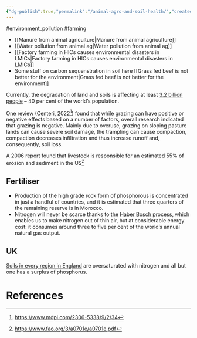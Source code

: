 ```yaml
---
{"dg-publish":true,"permalink":"/animal-agro-and-soil-health/","created":"2024-05-16T18:38:07.000+01:00","updated":"2025-09-28T23:42:49.698+01:00"}
---
```


#environment_pollution #farming 

- [[Manure from animal agriculture\|Manure from animal agriculture]]
- [[Water pollution from animal ag\|Water pollution from animal ag]] 
- [[Factory farming in HICs causes environmental disasters in LMICs\|Factory farming in HICs causes environmental disasters in LMICs]]
- Some stuff on carbon sequenstration in soil here [[Grass fed beef is not better for the environment\|Grass fed beef is not better for the environment]]

Currently, the degradation of land and soils is affecting at least [3.2 billion people](https://ipbes.net/assessment-reports/ldr) – 40 per cent of the world’s population.

One review (Centeri, 2022[^2]) found that while grazing can have positive or negative effects based on a number of factors, overall research indicated that grazing is negative. Mainly due to overuse, grazing on sloping pasture lands can cause severe soil damage, the trampling can cause compaction, compaction decreases infiltration and thus increase runoff and, consequently, soil loss. 

A 2006 report found that livestock is responsible for an estimated 55% of erosion and sediment in the US[^1]

## Fertiliser
- Production of the high grade rock form of phosphorous is concentrated in just a handful of countries, and it is estimated that three quarters of the remaining reserve is in Morocco. 
- Nitrogen will never be scarce thanks to the [Haber Bosch process](https://en.wikipedia.org/wiki/Haber_process), which enables us to make nitrogen out of thin air, but at considerable energy cost: it consumes around three to five per cent of the world’s annual natural gas output.

## UK
[Soils in every region in England](https://www.gov.uk/government/statistics/soil-nutrient-balances-for-the-regions-of-england-2020/soil-nutrient-balances-england-regions-2020#:~:text=Key%20points%20are%3A,seen%20in%20the%20North%20East.) are oversaturated with nitrogen and all but one has a surplus of phosphorus.
# References

[^1]: https://www.fao.org/3/a0701e/a0701e.pdf
[^2]: https://www.mdpi.com/2306-5338/9/2/34